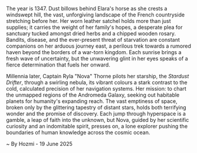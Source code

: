 
The year is 1347.  Dust billows behind Elara's horse as she crests a windswept hill, the vast, unforgiving landscape of the French countryside stretching before her.  Her worn leather satchel holds more than just supplies; it carries the weight of her family's hopes, a desperate plea for sanctuary tucked amongst dried herbs and a chipped wooden rosary.  Bandits, disease, and the ever-present threat of starvation are constant companions on her arduous journey east, a perilous trek towards a rumored haven beyond the borders of a war-torn kingdom. Each sunrise brings a fresh wave of uncertainty, but the unwavering glint in her eyes speaks of a fierce determination that fuels her onward.


Millennia later, Captain Ryla "Nova" Thorne pilots her starship, the *Stardust Drifter*, through a swirling nebula, its vibrant colours a stark contrast to the cold, calculated precision of her navigation systems. Her mission: to chart the unmapped regions of the Andromeda Galaxy, seeking out habitable planets for humanity's expanding reach.  The vast emptiness of space, broken only by the glittering tapestry of distant stars, holds both terrifying wonder and the promise of discovery.  Each jump through hyperspace is a gamble, a leap of faith into the unknown, but Nova, guided by her scientific curiosity and an indomitable spirit, presses on, a lone explorer pushing the boundaries of human knowledge across the cosmic ocean.

~ By Hozmi - 19 June 2025
